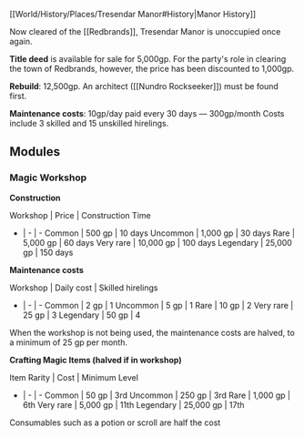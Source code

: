 [[World/History/Places/Tresendar Manor#History|Manor History]]

Now cleared of the [[Redbrands]], Tresendar Manor is unoccupied once again.

**Title deed** is available for sale for 5,000gp. For the party's role in clearing the town of Redbrands, however, the price has been discounted to 1,000gp.

**Rebuild**: 12,500gp. An architect ([[Nundro Rockseeker]]) must be found first.

**Maintenance costs**: 10gp/day paid every 30 days — 300gp/month
Costs include 3 skilled and 15 unskilled hirelings.

## Modules
### Magic Workshop
**Construction**

Workshop | Price | Construction Time
- | - | -
Common | 500 gp | 10 days
Uncommon | 1,000 gp | 30 days
Rare | 5,000 gp | 60 days
Very rare | 10,000 gp | 100 days
Legendary | 25,000 gp | 150 days

**Maintenance costs**

Workshop | Daily cost | Skilled hirelings
- | - | -
Common | 2 gp | 1
Uncommon | 5 gp | 1
Rare | 10 gp | 2
Very rare | 25 gp | 3
Legendary | 50 gp | 4

When the workshop is not being used, the maintenance costs are halved, to a minimum of 25 gp per month.

**Crafting Magic Items (halved if in workshop)**

Item Rarity | Cost | Minimum Level
- | - | -
Common | 50 gp | 3rd
Uncommon | 250 gp | 3rd
Rare | 1,000 gp | 6th
Very rare | 5,000 gp | 11th
Legendary | 25,000 gp | 17th

Consumables such as a potion or scroll are half the cost